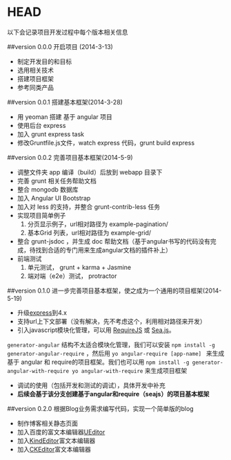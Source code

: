 # HEAD

以下会记录项目开发过程中每个版本相关信息

##version 0.0.0 开启项目 (2014-3-13)

* 制定开发目的和目标
* 选用相关技术
* 搭建项目框架
* 参考同类产品

##version 0.0.1  搭建基本框架(2014-3-28)

* 用 yeoman 搭建 基于 angular 项目
* 使用后台 express
* 加入 grunt express task
* 修改Gruntfile.js文件，watch express 代码，grunt build express

##version 0.0.2  完善项目基本框架(2014-5-9)

* 调整文件夹 app 编译（build）后放到 webapp 目录下
* 完善 grunt 相关任务帮助文档
* 整合 mongodb 数据库
* 加入 Angular UI Bootstrap
* 加入对 less 的支持，并整合 grunt-contrib-less 任务
* 实现项目简单例子
    1. 分页显示例子，url相对路径为 example-pagination/
    2. 基本Grid 列表，url相对路径为 example-grid/
* 整合 grunt-jsdoc ，并生成 doc 帮助文档（基于angular书写的代码没有完成，待找到合适的专门用来生成angular文档的插件补上）
* 前端测试
    1. 单元测试， grunt + karma + Jasmine
    2. 端对端（e2e）测试， protractor

##version 0.1.0  进一步完善项目基本框架，使之成为一个通用的项目框架(2014-5-19)

* 升级[express](http://expressjs.com/)到4.x
* 支持url上下文部署（没有解决，先不考虑这个，利用相对路径来开发）
* 引入javascript模块化管理，可以用 [RequireJS](http://www.requirejs.org/)  或 [Sea.js](http://seajs.org/docs/)。

`generator-angular` 结构不太适合模块化管理，我们可以安装 `npm install -g generator-angular-require` ，然后用 `yo angular-require [app-name] `
来生成基于 angular 和 require的项目框架。我们也可以用 `npm install -g generator-angular-with-require yo angular-with-require` 来生成项目框架
* 调试的使用（包括开发和测试的调试），具体开发中补充
*  **后续会基于该分支创建基于angular和require（seajs）的项目基本框架**

##version 0.2.0  根据Blog业务需求编写代码，实现一个简单版的blog

* 制作博客相关静态页面
* 加入百度的富文本编辑器[UEditor](https://github.com/fex-team/ueditor)
* 加入[KindEditor](https://github.com/kindsoft/kindeditor)富文本编辑器
* 加入[CKEditor](http://ckeditor.com/)富文本编辑器